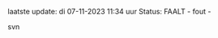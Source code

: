 laatste update: 
di 07-11-2023 11:34   uur 
Status: FAALT - fout - 
<div class="service R">svn</div>